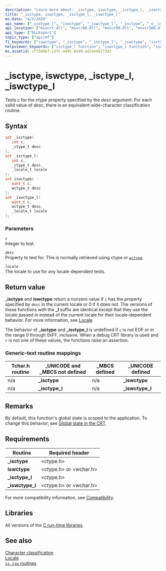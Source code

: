 ```yaml
---
description: "Learn more about: _isctype, iswctype, _isctype_l, _iswctype_l"
title: "_isctype, iswctype, _isctype_l, _iswctype_l"
ms.date: "4/2/2020"
api_name: ["_isctype_l", "iswctype", "_iswctype_l", "_isctype", "_o__isctype", "_o__isctype_l", "_o__iswctype_l", "_o_iswctype"]
api_location: ["msvcrt.dll", "msvcr80.dll", "msvcr90.dll", "msvcr100.dll", "msvcr100_clr0400.dll", "msvcr110.dll", "msvcr110_clr0400.dll", "msvcr120.dll", "msvcr120_clr0400.dll", "ucrtbase.dll", "api-ms-win-crt-string-l1-1-0.dll", "api-ms-win-crt-private-l1-1-0.dll"]
api_type: ["DLLExport"]
topic_type: ["apiref"]
f1_keywords: ["iswctype", "_isctype", "_isctype_l", "_iswctype", "isctype", "iswctype_l", "isctype_l", "_iswctype_l"]
helpviewer_keywords: ["isctype_l function", "iswctype_l function", "iswctype function", "_isctype function", "_isctype_l function", "_iswctype_l function", "isctype function", "_iswctype function"]
ms.assetid: cf7509b7-12fc-4d95-8140-ad2eb98173d3
---
```

# _isctype, iswctype, _isctype_l, _iswctype_l

Tests *c* for the ctype property specified by the *desc* argument. For each valid value of *desc*, there is an equivalent wide-character classification routine.

## Syntax

```C
int _isctype(
   int c,
   _ctype_t desc
);
int _isctype_l(
   int c,
   _ctype_t desc,
   _locale_t locale
);
int iswctype(
   wint_t c,
   wctype_t desc
);
int _iswctype_l(
   wint_t c,
   wctype_t desc,
   _locale_t locale
);
```

### Parameters

*`c`*\
Integer to test.

*`desc`*\
Property to test for. This is normally retrieved using ctype or [`wctype`](wctype.md).

*`locale`*\
The locale to use for any locale-dependent tests.

## Return value

**_isctype** and **iswctype** return a nonzero value if *`c`* has the property specified by *`desc`* in the current locale or 0 if it does not. The versions of these functions with the **_l** suffix are identical except that they use the locale passed in instead of the current locale for their locale-dependent behavior. For more information, see [Locale](../locale.md).

The behavior of **_isctype** and **_isctype_l** is undefined if *`c`* is not EOF or in the range 0 through 0xFF, inclusive. When a debug CRT library is used and *`c`* is not one of these values, the functions raise an assertion.

### Generic-text routine mappings

|Tchar.h routine|_UNICODE and _MBCS not defined|_MBCS defined|_UNICODE defined|
|---------------------|--------------------------------------|--------------------|-----------------------|
|n/a|**_isctype**|n/a|**_iswctype**|
|n/a|**_isctype_l**|n/a|**_iswctype_l**|

## Remarks

By default, this function's global state is scoped to the application. To change this behavior, see [Global state in the CRT](../global-state.md).

## Requirements

|Routine|Required header|
|-------------|---------------------|
|**_isctype**|\<ctype.h>|
|**iswctype**|\<ctype.h> or \<wchar.h>|
|**_isctype_l**|\<ctype.h>|
|**_iswctype_l**|\<ctype.h> or \<wchar.h>|

For more compatibility information, see [Compatibility](../compatibility.md).

## Libraries

All versions of the [C run-time libraries](../crt-library-features.md).

## See also

[Character classification](../character-classification.md)\
[Locale](../locale.md)\
[`is`, `isw` routines](../is-isw-routines.md)

